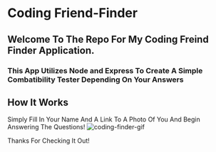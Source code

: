 # Coding Friend-Finder

## Welcome To The Repo For My Coding Freind Finder Application.

### This App Utilizes Node and Express To Create A Simple Combatibility Tester Depending On Your Answers

## How It Works

Simply Fill In Your Name And A Link To A Photo Of You And Begin Answering The Questions!
![coding-finder-gif](app/public/friend-finder.gif)

Thanks For Checking It Out!
